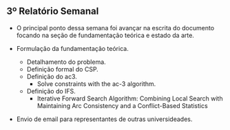 ## 3º Relatório Semanal

- O principal ponto dessa semana foi avançar na escrita do documento focando na seção de fundamentação teórica e estado da arte.

- Formulação da fundamentação teórica.
    - Detalhamento do problema.
    - Definição formal do CSP.
    - Definição do ac3.
        - Solve constraints with the ac-3 algorithm.
    - Definição do IFS.
        - Iterative Forward Search Algorithm: Combining Local Search with Maintaining Arc Consistency and a Conflict-Based Statistics
    
- Envio de email para representantes de outras universideades.
